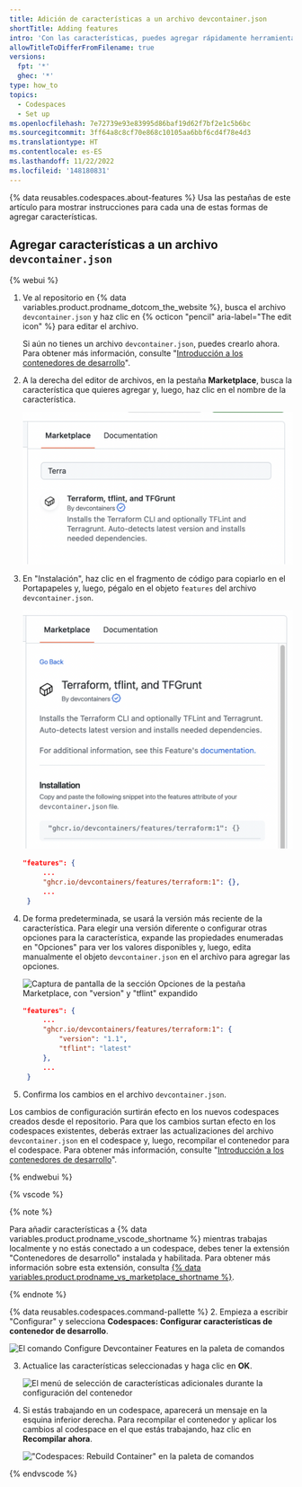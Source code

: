 ```yaml
---
title: Adición de características a un archivo devcontainer.json
shortTitle: Adding features
intro: 'Con las características, puedes agregar rápidamente herramientas, entornos de ejecución o bibliotecas a la configuración del contenedor de desarrollo.'
allowTitleToDifferFromFilename: true
versions:
  fpt: '*'
  ghec: '*'
type: how_to
topics:
  - Codespaces
  - Set up
ms.openlocfilehash: 7e72739e93e83995d86baf19d62f7bf2e1c5b6bc
ms.sourcegitcommit: 3ff64a8c8cf70e868c10105aa6bbf6cd4f78e4d3
ms.translationtype: HT
ms.contentlocale: es-ES
ms.lasthandoff: 11/22/2022
ms.locfileid: '148180831'
---
```

{% data reusables.codespaces.about-features %} Usa las pestañas de este artículo para mostrar instrucciones para cada una de estas formas de agregar características.

## Agregar características a un archivo `devcontainer.json`

{% webui %}

1. Ve al repositorio en {% data variables.product.prodname_dotcom_the_website %}, busca el archivo `devcontainer.json` y haz clic en {% octicon "pencil" aria-label="The edit icon" %} para editar el archivo.
   
   Si aún no tienes un archivo `devcontainer.json`, puedes crearlo ahora. Para obtener más información, consulte "[Introducción a los contenedores de desarrollo](/codespaces/setting-up-your-project-for-codespaces/introduction-to-dev-containers#creating-a-custom-dev-container-configuration)".
1. A la derecha del editor de archivos, en la pestaña **Marketplace**, busca la característica que quieres agregar y, luego, haz clic en el nombre de la característica.

   ![Captura de pantalla de la característica Terraform en la pestaña Marketplace, con "Terra" en la barra de búsqueda](/assets/images/help/codespaces/feature-marketplace.png)
3. En "Instalación", haz clic en el fragmento de código para copiarlo en el Portapapeles y, luego, pégalo en el objeto `features` del archivo `devcontainer.json`.

   ![Captura de pantalla de un bloque de código en la sección Instalación de la pestaña Marketplace](/assets/images/help/codespaces/feature-installation-code.png)

   ```JSON
   "features": {
        ...
        "ghcr.io/devcontainers/features/terraform:1": {},
        ...
    }
    ```
1. De forma predeterminada, se usará la versión más reciente de la característica. Para elegir una versión diferente o configurar otras opciones para la característica, expande las propiedades enumeradas en "Opciones" para ver los valores disponibles y, luego, edita manualmente el objeto `devcontainer.json` en el archivo para agregar las opciones.

   ![Captura de pantalla de la sección Opciones de la pestaña Marketplace, con "version" y "tflint" expandido](/assets/images/help/codespaces/feature-options.png)

   ```JSON
   "features": {
        ...
        "ghcr.io/devcontainers/features/terraform:1": {
            "version": "1.1",
            "tflint": "latest"
        },
        ...
    }
    ```
1. Confirma los cambios en el archivo `devcontainer.json`.

Los cambios de configuración surtirán efecto en los nuevos codespaces creados desde el repositorio. Para que los cambios surtan efecto en los codespaces existentes, deberás extraer las actualizaciones del archivo `devcontainer.json` en el codespace y, luego, recompilar el contenedor para el codespace. Para obtener más información, consulte "[Introducción a los contenedores de desarrollo](/codespaces/setting-up-your-project-for-codespaces/introduction-to-dev-containers#applying-configuration-changes-to-a-codespace)".

{% endwebui %}

{% vscode %}

{% note %}

Para añadir características a {% data variables.product.prodname_vscode_shortname %} mientras trabajas localmente y no estás conectado a un codespace, debes tener la extensión "Contenedores de desarrollo" instalada y habilitada. Para obtener más información sobre esta extensión, consulta [{% data variables.product.prodname_vs_marketplace_shortname %}](https://marketplace.visualstudio.com/items?itemName=ms-vscode-remote.remote-containers).

{% endnote %}

{% data reusables.codespaces.command-pallette %}
2. Empieza a escribir "Configurar" y selecciona **Codespaces: Configurar características de contenedor de desarrollo**.

   ![El comando Configure Devcontainer Features en la paleta de comandos](/assets/images/help/codespaces/codespaces-configure-features.png)

3. Actualice las características seleccionadas y haga clic en **OK**.

   ![El menú de selección de características adicionales durante la configuración del contenedor](/assets/images/help/codespaces/select-additional-features.png)

4. Si estás trabajando en un codespace, aparecerá un mensaje en la esquina inferior derecha. Para recompilar el contenedor y aplicar los cambios al codespace en el que estás trabajando, haz clic en **Recompilar ahora**.

   !["Codespaces: Rebuild Container" en la paleta de comandos](/assets/images/help/codespaces/rebuild-prompt.png)

{% endvscode %}
